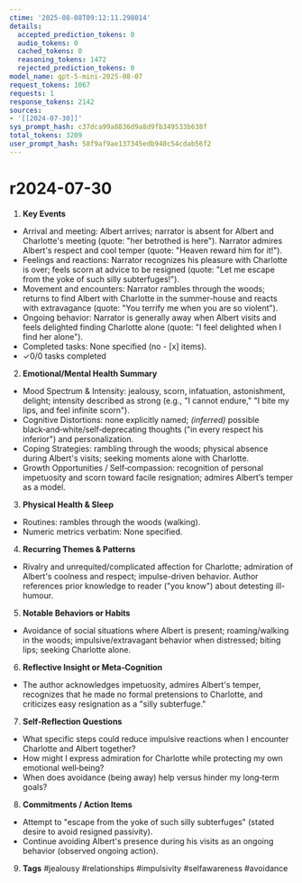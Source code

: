 ```yaml
---
ctime: '2025-08-08T09:12:11.298014'
details:
  accepted_prediction_tokens: 0
  audio_tokens: 0
  cached_tokens: 0
  reasoning_tokens: 1472
  rejected_prediction_tokens: 0
model_name: gpt-5-mini-2025-08-07
request_tokens: 1067
requests: 1
response_tokens: 2142
sources:
- '[[2024-07-30]]'
sys_prompt_hash: c37dca99a8836d9a8d9fb349533b638f
total_tokens: 3209
user_prompt_hash: 58f9af9ae137345edb948c54cdab56f2
---
```

# r2024-07-30

1. **Key Events**
- Arrival and meeting: Albert arrives; narrator is absent for Albert and Charlotte's meeting (quote: "her betrothed is here"). Narrator admires Albert's respect and cool temper (quote: "Heaven reward him for it!").
- Feelings and reactions: Narrator recognizes his pleasure with Charlotte is over; feels scorn at advice to be resigned (quote: "Let me escape from the yoke of such silly subterfuges!").
- Movement and encounters: Narrator rambles through the woods; returns to find Albert with Charlotte in the summer-house and reacts with extravagance (quote: "You terrify me when you are so violent").
- Ongoing behavior: Narrator is generally away when Albert visits and feels delighted finding Charlotte alone (quote: "I feel delighted when I find her alone").
- Completed tasks: None specified (no - [x] items).
- ✓0/0 tasks completed

2. **Emotional/Mental Health Summary**
- Mood Spectrum & Intensity: jealousy, scorn, infatuation, astonishment, delight; intensity described as strong (e.g., "I cannot endure," "I bite my lips, and feel infinite scorn").
- Cognitive Distortions: none explicitly named; *(inferred)* possible black‑and‑white/self‑deprecating thoughts ("in every respect his inferior") and personalization.
- Coping Strategies: rambling through the woods; physical absence during Albert's visits; seeking moments alone with Charlotte.
- Growth Opportunities / Self‑compassion: recognition of personal impetuosity and scorn toward facile resignation; admires Albert’s temper as a model.

3. **Physical Health & Sleep**
- Routines: rambles through the woods (walking).
- Numeric metrics verbatim: None specified.

4. **Recurring Themes & Patterns**
- Rivalry and unrequited/complicated affection for Charlotte; admiration of Albert's coolness and respect; impulse-driven behavior. Author references prior knowledge to reader ("you know") about detesting ill-humour.

5. **Notable Behaviors or Habits**
- Avoidance of social situations where Albert is present; roaming/walking in the woods; impulsive/extravagant behavior when distressed; biting lips; seeking Charlotte alone.

6. **Reflective Insight or Meta‑Cognition**
- The author acknowledges impetuosity, admires Albert's temper, recognizes that he made no formal pretensions to Charlotte, and criticizes easy resignation as a "silly subterfuge."

7. **Self‑Reflection Questions**
- What specific steps could reduce impulsive reactions when I encounter Charlotte and Albert together?
- How might I express admiration for Charlotte while protecting my own emotional well‑being?
- When does avoidance (being away) help versus hinder my long‑term goals?

8. **Commitments / Action Items**
- Attempt to "escape from the yoke of such silly subterfuges" (stated desire to avoid resigned passivity).
- Continue avoiding Albert's presence during his visits as an ongoing behavior (observed ongoing action).

9. **Tags**
#jealousy #relationships #impulsivity #selfawareness #avoidance